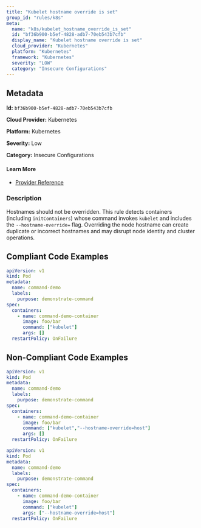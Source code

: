 ```yaml
---
title: "Kubelet hostname override is set"
group_id: "rules/k8s"
meta:
  name: "k8s/kubelet_hostname_override_is_set"
  id: "bf36b900-b5ef-4828-adb7-70eb543b7cfb"
  display_name: "Kubelet hostname override is set"
  cloud_provider: "Kubernetes"
  platform: "Kubernetes"
  framework: "Kubernetes"
  severity: "LOW"
  category: "Insecure Configurations"
---
```

## Metadata

**Id:** `bf36b900-b5ef-4828-adb7-70eb543b7cfb`

**Cloud Provider:** Kubernetes

**Platform:** Kubernetes

**Severity:** Low

**Category:** Insecure Configurations

#### Learn More

 - [Provider Reference](https://kubernetes.io/docs/reference/command-line-tools-reference/kubelet/)

### Description

 Hostnames should not be overridden.
This rule detects containers (including `initContainers`) whose command invokes `kubelet` and includes the `--hostname-override=` flag.
Overriding the node hostname can create duplicate or incorrect hostnames and may disrupt node identity and cluster operations.


## Compliant Code Examples
```yaml
apiVersion: v1
kind: Pod
metadata:
  name: command-demo
  labels:
    purpose: demonstrate-command
spec:
  containers:
    - name: command-demo-container
      image: foo/bar
      command: ["kubelet"]
      args: []
  restartPolicy: OnFailure

```
## Non-Compliant Code Examples
```yaml
apiVersion: v1
kind: Pod
metadata:
  name: command-demo
  labels:
    purpose: demonstrate-command
spec:
  containers:
    - name: command-demo-container
      image: foo/bar
      command: ["kubelet","--hostname-override=host"]
      args: []
  restartPolicy: OnFailure

```

```yaml
apiVersion: v1
kind: Pod
metadata:
  name: command-demo
  labels:
    purpose: demonstrate-command
spec:
  containers:
    - name: command-demo-container
      image: foo/bar
      command: ["kubelet"]
      args: ["--hostname-override=host"]
  restartPolicy: OnFailure

```